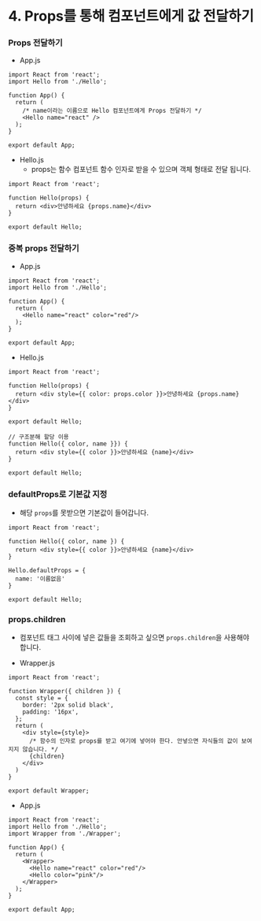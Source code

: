 # 4. Props를 통해 컴포넌트에게 값 전달하기 

### Props 전달하기

- App.js

```react
import React from 'react';
import Hello from './Hello';

function App() {
  return (
    /* name이라는 이름으로 Hello 컴포넌트에게 Props 전달하기 */  
    <Hello name="react" />
  );
}

export default App;
```



- Hello.js
  - props는 함수 컴포넌트 함수 인자로 받을 수 있으며 객체 형태로 전달 됩니다.

```react
import React from 'react';

function Hello(props) {
  return <div>안녕하세요 {props.name}</div>
}

export default Hello;
```



### 중복 props 전달하기

- App.js

```react
import React from 'react';
import Hello from './Hello';

function App() {
  return (
    <Hello name="react" color="red"/>
  );
}

export default App;
```



- Hello.js

```react
import React from 'react';

function Hello(props) {
  return <div style={{ color: props.color }}>안녕하세요 {props.name}</div>
}

export default Hello;

// 구조분해 할당 이용
function Hello({ color, name }}) {
  return <div style={{ color }}>안녕하세요 {name}</div>
}

export default Hello;
```



### defaultProps로 기본값 지정

- 해당 `props`를 못받으면 기본값이 들어갑니다.

```react
import React from 'react';

function Hello({ color, name }) {
  return <div style={{ color }}>안녕하세요 {name}</div>
}

Hello.defaultProps = {
  name: '이름없음'
}

export default Hello;
```



### props.children

- 컴포넌트 태그 사이에 넣은 값들을 조회하고 싶으면 `props.children`을 사용해야 합니다.

- Wrapper.js

```react
import React from 'react';

function Wrapper({ children }) {
  const style = {
    border: '2px solid black',
    padding: '16px',
  };
  return (
    <div style={style}>
      /* 함수의 인자로 props를 받고 여기에 넣어야 한다. 안넣으면 자식들의 값이 보여지지 않습니다. */
      {children}
    </div>
  )
}

export default Wrapper;
```

- App.js

```react
import React from 'react';
import Hello from './Hello';
import Wrapper from './Wrapper';

function App() {
  return (
    <Wrapper>
      <Hello name="react" color="red"/>
      <Hello color="pink"/>
    </Wrapper>
  );
}

export default App;
```

